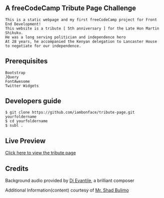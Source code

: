 
## A freeCodeCamp Tribute Page Challenge

    This is a static webpage and my first freeCodeCamp project for Front End Development!
    This website is a tribute [ 5th anniversary ] for the Late Hon Martin Shikuku. 
    He was a long serving politician and independence hero 
    At 28 years, he accompanied the Kenyan delegation to Lancaster House to negotiate for our independence. 

## Prerequisites
	Bootstrap
    JQuery
    FontAwesome
    Twitter Widgets 

## Developers guide
    $ git clone https://github.com/iambonface/tribute-page.git yourfoldername
    $ cd yourfoldername
    $ subl .

## Live Preview
<a href="http://iambonface.github.io/tribute-page">Click here to view the tribute page </a>

## Credits
Background audio provided by <a href="http://www.dievantile.com">Di Evantile</a>, a brilliant composer
    
Additional Information(content) courtesy of <a href="http://www.abeingo.com/">Mr. Shad Bulimo</a>





